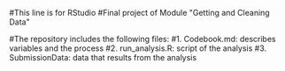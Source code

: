 #This line is for RStudio
#Final project of Module "Getting and Cleaning Data"

#The repository includes the following files: 
#1. Codebook.md: describes variables and the process
#2. run_analysis.R: script of the analysis
#3. SubmissionData: data that results from the analysis